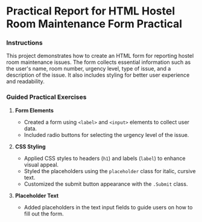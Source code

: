 # Practical Report for HTML Hostel Room Maintenance Form Practical

### Instructions
This project demonstrates how to create an HTML form for reporting hostel room maintenance issues. The form collects essential information such as the user's name, room number, urgency level, type of issue, and a description of the issue. It also includes styling for better user experience and readability.

### Guided Practical Exercises
1. **Form Elements**  
   - Created a form using `<label>` and `<input>` elements to collect user data.  
   - Included radio buttons for selecting the urgency level of the issue.

2. **CSS Styling**  
   - Applied CSS styles to headers (`h1`) and labels (`label`) to enhance visual appeal.  
   - Styled the placeholders using the `placeholder` class for italic, cursive text.  
   - Customized the submit button appearance with the `.Submit` class.

3. **Placeholder Text**  
   - Added placeholders in the text input fields to guide users on how to fill out the form. 